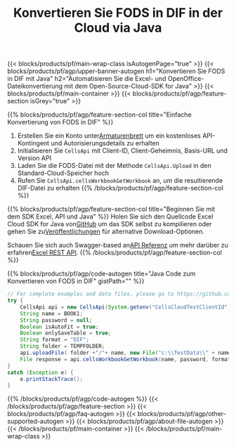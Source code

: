 ﻿---
title:  Konvertieren Sie FODS in DIF in der Cloud via Java
description: Erstellen, bearbeiten oder konvertieren Sie Excel-Dateien mit REST API und Open Source Java SDK
url: /de/java/conversion/fods-to-dif/
family: cells
platformtag: java
feature: conversion
informat: FODS
outformat: DIF
platform: Java
otherformats: DIF XLTX HTML XLS XLSM TSV PDF MHTML XLSB CSV XML XPS MD TIFF FODS XLTM 
---
{{< blocks/products/pf/main-wrap-class isAutogenPage="true" >}}
{{< blocks/products/pf/agp/upper-banner-autogen h1="Konvertieren Sie FODS in DIF mit Java" h2="Automatisieren Sie die Excel- und OpenOffice-Dateikonvertierung mit dem Open-Source-Cloud-SDK for Java" >}}
{{< blocks/products/pf/main-container >}}
{{< blocks/products/pf/agp/feature-section isGrey="true" >}}

{{% blocks/products/pf/agp/feature-section-col title="Einfache Konvertierung von FODS in DIF" %}}
1.  Erstellen Sie ein Konto unter<a href="https://dashboard.aspose.cloud/">Armaturenbrett</a> um ein kostenloses API-Kontingent und Autorisierungsdetails zu erhalten
1. Initialisieren Sie ```CellsApi``` mit Client-ID, Client-Geheimnis, Basis-URL und Version API
1. Laden Sie die FODS-Datei mit der Methode ```CellsApi.Upload``` in den Standard-Cloud-Speicher hoch
1. Rufen Sie ```CellsApi.cellsWorkbookGetWorkbook``` an, um die resultierende DIF-Datei zu erhalten
{{% /blocks/products/pf/agp/feature-section-col %}}

{{% blocks/products/pf/agp/feature-section-col title="Beginnen Sie mit dem SDK Excel, API und Java" %}}
 Holen Sie sich den Quellcode Excel Cloud SDK for Java von[GitHub](https://github.com/aspose-cells-cloud/aspose-cells-cloud-java) um das SDK selbst zu kompilieren oder gehen Sie zu[Veröffentlichungen](https://releases.aspose.cloud/) für alternative Download-Optionen.

 Schauen Sie sich auch Swagger-based an[API Referenz](https://apireference.aspose.cloud/cells/) um mehr darüber zu erfahren[Excel REST API](https://products.aspose.cloud/cells/curl/).
{{% /blocks/products/pf/agp/feature-section-col %}}

{{% blocks/products/pf/agp/code-autogen title="Java Code zum Konvertieren von FODS in DIF" gistPath="" %}}
```java
// For complete examples and data files, please go to https://github.com/aspose-cells-cloud/aspose-cells-cloud-java/
try {
    CellsApi api = new CellsApi(System.getenv("CellsCloudTestClientId"), System.getenv("CellsCloudTestClientSecret"), "v3.0", System.getenv("CellsCloudTestApiBaseUrl"));
    String name = BOOK1;
    String password = null;
    Boolean isAutoFit = true;
    Boolean onlySaveTable = true;
    String format = "DIF";
    String folder = TEMPFOLDER;
    api.uploadFile( folder +"/"+ name, new File("c:\\TestData\\" + name) , null);
    File response = api.cellsWorkbookGetWorkbook(name, password, format, isAutoFit, onlySaveTable, folder, null, null);
}
catch (Exception e) {
    e.printStackTrace();
}
```
{{% /blocks/products/pf/agp/code-autogen %}}
{{< /blocks/products/pf/agp/feature-section >}}
{{< blocks/products/pf/agp/faq-autogen >}}
{{< blocks/products/pf/agp/other-supported-autogen >}}
{{< blocks/products/pf/agp/about-file-autogen >}}
{{< /blocks/products/pf/main-container >}}
{{< /blocks/products/pf/main-wrap-class >}}